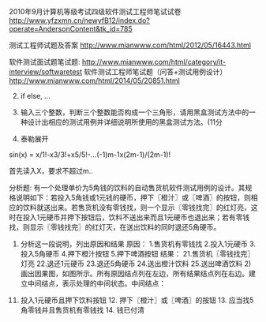 2010年9月计算机等级考试四级软件测试工程师笔试试卷 
http://www.yfzxmn.cn/newyfB12/index.do?operate=AndersonContent&tk_id=785

测试工程师试题及答案
http://www.mianwww.com/html/2012/05/16443.html


软件测试面试题笔试题:
http://www.mianwww.com/html/category/it-interview/softwaretest
软件测试工程师笔试题（问答+测试用例设计）
http://www.mianwww.com/html/2014/05/20851.html

2. if else, ...

1.	输入三个整数，判断三个整数能否构成一个三角形，请用黑盒测试方法中的一种设计出相应的测试用例并详细说明所使用的黑盒测试方法。(11分
2. 泰勒展开


sin(x) = x/1!-x3/3!+x5/5!-...(-1)m-1x(2m-1)/(2m-1)!

首先读入X，要求不超过m..

分析题:
    有一个处理单价为5角钱的饮料的自动售货机软件测试用例的设计。其规格说明如下：若投入5角钱或1元钱的硬币，押下〖橙汁〗或〖啤酒〗的按钮，则相应的饮料就送出来。若售货机没有零钱找，则一个显示〖零钱找完〗的红灯亮，这时在投入1元硬币并押下按钮后，饮料不送出来而且1元硬币也退出来；若有零钱找，则显示〖零钱找完〗的红灯灭，在送出饮料的同时退还5角硬币。
1) 分析这一段说明，列出原因和结果
原因：
1.售货机有零钱找
2.投入1元硬币
3.投入5角硬币
4.押下橙汁按钮
5.押下啤酒按钮
结果：
21.售货机〖零钱找完〗灯亮
22.退还1元硬币
23.退还5角硬币
24.送出橙汁饮料
25.送出啤酒饮料
2)画出因果图，如图所示。所有原因结点列在左边，所有结果结点列在右边。建立中间结点，表示处理的中间状态。中间结点：
11. 投入1元硬币且押下饮料按钮
         12. 押下〖橙汁〗或〖啤酒〗的按钮
         13. 应当找5角零钱并且售货机有零钱找
         14. 钱已付清
 
